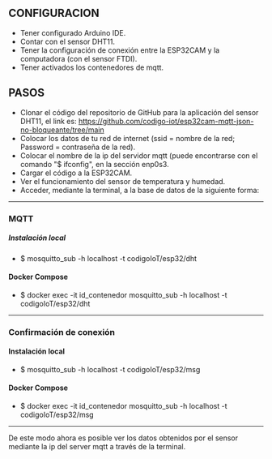 ## CONFIGURACION
- Tener configurado Arduino IDE.
- Contar con el sensor DHT11.
- Tener la configuración de conexión entre la ESP32CAM y la computadora (con el sensor FTDI).
- Tener activados los contenedores de mqtt.

## PASOS
- Clonar el código del repositorio de GitHub para la aplicación del sensor DHT11, el link es: https://github.com/codigo-iot/esp32cam-mqtt-json-no-bloqueante/tree/main
- Colocar los datos de tu red de internet (ssid = nombre de la red; Password = contraseña de la red).
- Colocar el nombre de la ip del servidor mqtt (puede encontrarse con el comando "$ ifconfig", en la sección enp0s3.
- Cargar el código a la ESP32CAM.
- Ver el funcionamiento del sensor de temperatura y humedad.
- Acceder, mediante la terminal, a la base de datos de la siguiente forma:

---
### MQTT
##### Instalación local
- $ mosquitto_sub -h localhost -t codigoIoT/esp32/dht

#### Docker Compose
- $ docker exec -it id_contenedor mosquitto_sub -h localhost -t codigoIoT/esp32/dht

---
### Confirmación de conexión
#### Instalación local
- $ mosquitto_sub -h localhost -t codigoIoT/esp32/msg

#### Docker Compose
- $ docker exec -it id_contenedor mosquitto_sub -h localhost -t codigoIoT/esp32/msg

---
De este modo ahora es posible ver los datos obtenidos por el sensor mediante la ip del server mqtt a través de la terminal.

